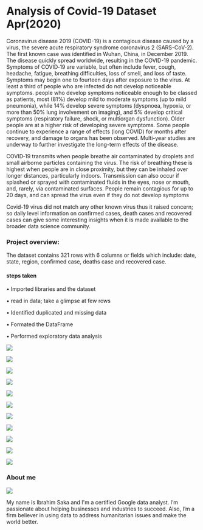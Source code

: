# Analysis of Covid-19 Dataset Apr(2020)
  Coronavirus disease 2019 (COVID-19) is a contagious disease caused by a virus, the severe acute respiratory syndrome coronavirus 2 (SARS-CoV-2). The first known case was identified in Wuhan, China, in December 2019. The disease quickly spread worldwide, resulting in the COVID-19 pandemic. Symptoms of COVID‑19 are variable, but often include fever, cough, headache, fatigue, breathing difficulties, loss of smell, and loss of taste. Symptoms may begin one to fourteen days after exposure to the virus. At least a third of people who are infected do not develop noticeable symptoms. people who develop symptoms noticeable enough to be classed as patients, most (81%) develop mild to moderate symptoms (up to mild pneumonia), while 14% develop severe symptoms (dyspnoea, hypoxia, or more than 50% lung involvement on imaging), and 5% develop critical symptoms (respiratory failure, shock, or multiorgan dysfunction). Older people are at a higher risk of developing severe symptoms. Some people continue to experience a range of effects (long COVID) for months after recovery, and damage to organs has been observed. Multi-year studies are underway to further investigate the long-term effects of the disease.
  
 COVID‑19 transmits when people breathe air contaminated by droplets and small airborne particles containing the virus. The risk of breathing these is highest when people are in close proximity, but they can be inhaled over longer distances, particularly indoors. Transmission can also occur if splashed or sprayed with contaminated fluids in the eyes, nose or mouth, and, rarely, via contaminated surfaces. People remain contagious for up to 20 days, and can spread the virus even if they do not develop symptoms

Covid-19 virus did not match any other known virus thus it raised concern; so daily level information on confirmed cases, death cases and recovered cases can give some interesting insights when it is made available to the broader data science community.

### Project overview: 
The dataset contains 321 rows with 6 columns or fields which include: date, state, region, confirmed case, deaths case and recovered case.
#### steps  taken 
• Imported libraries and the dataset

•	read in data; take a glimpse at few rows

•	Identified  duplicated and missing data

• Formated the DataFrame

•	Performed exploratory data analysis 
 

![](/images/1.png)



![](https://github.com/Hiibee/Covid-19_Project/blob/main/images/2.png)



![](/images/3.png)


![](https://github.com/Hiibee/Covid-19_Project/blob/main/images/4.png)


![](https://github.com/Hiibee/Covid-19_Project/blob/main/images/5.1.png)



![](/images/6.png)

![](/images/7.png)

![](/images/8.png)

![](/images/9.png)

![](/images/10.png)

![](/images/11.png)



### About me

![](/images/pass.png)

My name is Ibrahim Saka and I'm a certified Google data analyst. I’m passionate about helping businesses and industries to succeed. Also, I’m a firm believer in using data to address humanitarian issues and make the world better.
